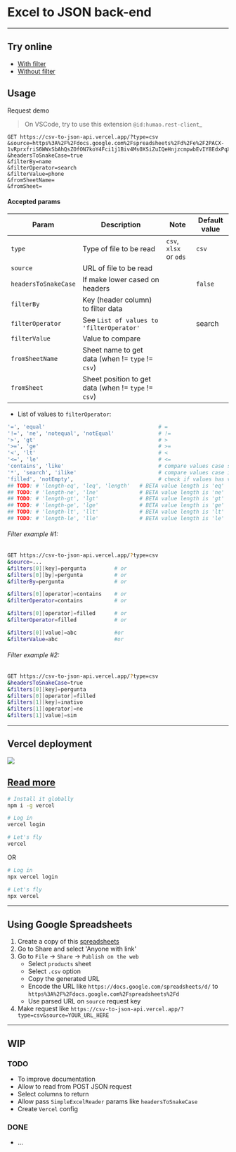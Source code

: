 # Excel to JSON back-end

----

## Try online
- [With filter](https://csv-to-json-api.vercel.app/?type=csv&source=https%3A%2F%2Fdocs.google.com%2Fspreadsheets%2Fd%2Fe%2F2PACX-1vRprxfriS6WWxSbAhQsZOfON7koY4Fci1j1Biv4Ms0XSiZuIQeHnjzcmpwbEvIY8EdxPqX_PA4Ko9Ky%2Fpub%3Foutput%3Dcsv&headersToSnakeCase=true&filterBy=name&filterOperator=search&filterValue=phone&fromSheetName=&fromSheet=)
- [Without filter](https://csv-to-json-api.vercel.app/?type=csv&source=https%3A%2F%2Fdocs.google.com%2Fspreadsheets%2Fd%2Fe%2F2PACX-1vRprxfriS6WWxSbAhQsZOfON7koY4Fci1j1Biv4Ms0XSiZuIQeHnjzcmpwbEvIY8EdxPqX_PA4Ko9Ky%2Fpub%3Foutput%3Dcsv&headersToSnakeCase=true)

## Usage

Request demo
> On VSCode, try to use this extension `@id:humao.rest-client`_
```http
GET https://csv-to-json-api.vercel.app/?type=csv
&source=https%3A%2F%2Fdocs.google.com%2Fspreadsheets%2Fd%2Fe%2F2PACX-1vRprxfriS6WWxSbAhQsZOfON7koY4Fci1j1Biv4Ms0XSiZuIQeHnjzcmpwbEvIY8EdxPqX_PA4Ko9Ky%2Fpub%3Foutput%3Dcsv
&headersToSnakeCase=true
&filterBy=name
&filterOperator=search
&filterValue=phone
&fromSheetName=
&fromSheet=
```

#### Accepted params

| Param      | Description | Note | Default value |
| ----------- | ----------- | --- | ----------- |
|`type` | Type of file to be read| `csv`, `xlsx` or `ods` | `csv` |
|`source` | URL of file to be read | | |
|`headersToSnakeCase` | If make lower cased on headers | | `false`|
|`filterBy` | Key (header column) to filter data  | | |
|`filterOperator` | See `List of values to 'filterOperator'` | | search|
|`filterValue` | Value to compare | | |
|`fromSheetName` | Sheet name to get data (when != `type` != `csv`) | | |
|`fromSheet` | Sheet position to get data (when != `type` != `csv`) | | |


* List of values to `filterOperator`:

```sh
'=', 'equal'                                    # =
'!=', 'ne', 'notequal', 'notEqual'              # !=
'>', 'gt'                                       # >
'>=', 'ge'                                      # >=
'<', 'lt'                                       # <
'<=', 'le'                                      # <=
'contains', 'like'                              # compare values case sensitive
'*', 'search', 'ilike'                          # compare values case insensitive
'filled', 'notEmpty',                           # check if values has value
## TODO: # 'length-eq', 'leq', 'length'   # BETA value length is 'eq'
## TODO: # 'length-ne', 'lne'             # BETA value length is 'ne'
## TODO: # 'length-gt', 'lgt'             # BETA value length is 'gt'
## TODO: # 'length-ge', 'lge'             # BETA value length is 'ge'
## TODO: # 'length-lt', 'llt'             # BETA value length is 'lt'
## TODO: # 'length-le', 'lle'             # BETA value length is 'le'
```

###### Filter example #1:
```sh
GET https://csv-to-json-api.vercel.app/?type=csv
&source=...
&filters[0][key]=pergunta         # or
&filters[0][by]=pergunta          # or
&filterBy=pergunta                # or

&filters[0][operator]=contains    # or
&filterOperator=contains          # or

&filters[0][operator]=filled      # or
&filterOperator=filled            # or

&filters[0][value]=abc            #or
&filterValue=abc                  #or
```

###### Filter example #2:
```sh
GET https://csv-to-json-api.vercel.app/?type=csv
&headersToSnakeCase=true
&filters[0][key]=pergunta
&filters[0][operator]=filled
&filters[1][key]=inativo
&filters[1][operator]=ne
&filters[1][value]=sim
```

----

## Vercel deployment

<a href="https://vercel.com/new/project?template=https://github.com/tiagofrancafernandes/Excel-to-JSON-API-Server/tree/master"><img src="https://vercel.com/button"></a>

[Read more](https://github.com/vercel-community/php)
----

```sh
# Install it globally
npm i -g vercel

# Log in
vercel login

# Let's fly
vercel
```

OR
```sh
# Log in
npx vercel login

# Let's fly
npx vercel
```
-----
## Using Google Spreadsheets
1. Create a copy of this [spreadsheets](https://docs.google.com/spreadsheets/d/1HVlosr3KKFDcZAUTA_QECroLTKXklVU4ZnWcpZySnBc/edit?usp=sharing)
2. Go to Share and select 'Anyone with link'
3. Go to `File` -> `Share` -> `Publish on the web`
    - Select `products` sheet
    - Select `.csv` option
    - Copy the generated URL
    - Encode the URL like `https://docs.google.com/spreadsheets/d/` to `https%3A%2F%2Fdocs.google.com%2Fspreadsheets%2Fd`
    - Use parsed URL on `source` request key
4. Make request like `https://csv-to-json-api.vercel.app/?type=csv&source=YOUR_URL_HERE`
-----

## WIP

### TODO
- To improve documentation
- Allow to read from POST JSON request
- Select columns to return
- Allow pass `SimpleExcelReader` params like `headersToSnakeCase`
- Create `Vercel` config


### DONE
- ...
